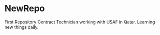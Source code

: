# NewRepo
First Repository
Contract Technician working with USAF in Qatar.
Learning new things daily.
